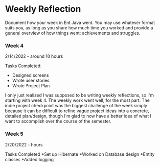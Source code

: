 # Weekly Reflection

Document how your week in Ent Java went. You may use whatever format suits you, 
as long as you share how much time you worked and provide a general overview of how things went: achievements and struggles.


### Week 4

2/14/2022 -  around 10 hours

Tasks Completed:
* Designed screens
* Wrote user stories
* Wrote Project Plan

I only just realized I was supposed to be writing weekly reflections, so I'm starting with week 4. The weekly work went well,
for the most part. The indie project checkpoint was the biggest challenge of the week simply because it can be difficult 
to refine vague project ideas into a concrete, detailed plan/design, though I'm glad to now have a better idea of what I 
want to accomplish over the course of the semester.

### Week 5

2/20/2022 - hours

Tasks Completed 
*Set up Hibernate
*Worked on Database design
*Entity classes
*Added logging

